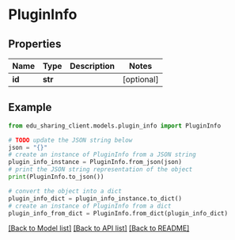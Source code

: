 # PluginInfo


## Properties

Name | Type | Description | Notes
------------ | ------------- | ------------- | -------------
**id** | **str** |  | [optional] 

## Example

```python
from edu_sharing_client.models.plugin_info import PluginInfo

# TODO update the JSON string below
json = "{}"
# create an instance of PluginInfo from a JSON string
plugin_info_instance = PluginInfo.from_json(json)
# print the JSON string representation of the object
print(PluginInfo.to_json())

# convert the object into a dict
plugin_info_dict = plugin_info_instance.to_dict()
# create an instance of PluginInfo from a dict
plugin_info_from_dict = PluginInfo.from_dict(plugin_info_dict)
```
[[Back to Model list]](../README.md#documentation-for-models) [[Back to API list]](../README.md#documentation-for-api-endpoints) [[Back to README]](../README.md)


